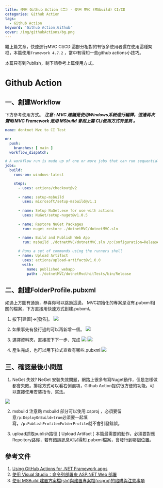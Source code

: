 ```yaml
---
title: 使用 Github Action (二) - 使用 MVC (MSbuild) CI/CD
categories: Github Action
tags: 
  - Github Action
keyword: 'Github Action,Github'
cover: /img/githubActions/bg.png
---
```


繼上篇文章，快速進行MVC CI/CD 這部分相對的有很多使用者還在使用這種架框，本篇使用```Framework 4.7.2``` ，當中有得知一些github actions小技巧。

本篇只有到Publish，剩下請參考上篇使用方式。


# Github Action
## 一、創建Workflow
下方參考使用方式。
***注意 : MVC 建議是使用Windows系統進行編譯，這邊再次聲明 MVC Framework 是用 MSbuild 會跟上篇 CLI使用方式有差異 。***

```yml
name: dontnet Mvc to CI Test

on:
  push:
    branches: [ main ]
  workflow_dispatch:

# A workflow run is made up of one or more jobs that can run sequentially or in parallel
jobs:
  build:
    runs-on: windows-latest

    steps:
      - uses: actions/checkout@v2
               
      - name: setup-msbuild
        uses: microsoft/setup-msbuild@v1.1
      
      - name: Setup NuGet.exe for use with actions
        uses: NuGet/setup-nuget@v1.0.5
      
      - name: Restore NuGet Packages
        run: nuget restore ./dotnetMVC/dotnetMVC.sln
      
      - name: Build and Publish Web App
        run: msbuild ./dotnetMVC/dotnetMVC.sln /p:Configuration=Release /p:DeployOnBuild=true /p:PublishProfile=FolderProfile

      # Runs a set of commands using the runners shell
      - name: Upload Artifact
        uses: actions/upload-artifact@v1.0.0
        with:
          name: published_webapp
          path: ./dotnetMVC/dotnetMvcUnitTests/bin/Release
```

## 二、創建FolderProfile.pubxml
如過上方圖有通過，恭喜你可以跳過這邊。
MVC初始化的專案是沒有.pubxml相關的檔案，下方直接用快速方式創建.pubxml。

1. 按下[建置]->[發佈]。
![](/img/githubActions/2-01.png)

2. 如果事先有發行過的可以再新增一個。
![](/img/githubActions/2-02.png)

3. 選擇資料夾，直接按下下一步、完成
![](/img/githubActions/2-03.png)
![](/img/githubActions/2-04.png)

4. 產生完成，也可以用下拉式查看有哪些.pubxml
![](/img/githubActions/2-05.png)

## 三、確認最後小問題
1. NeGet 失效?
NeGet 安裝失效問題，網路上很多有寫Nuget動作，但是怎樣做都會失敗。排除方式可以看右側選項，Github Action提供很方便的功能，可以直接使用安裝指令、寫法。
  
![](/img/githubActions/2-06.png)

2. msbuild 注意點
msbuild 部分可以使用.csproj ，必須要留意```/p:DeployOnBuild=true```必須要一起填寫，```/p:PublishProfile=FolderProfile```就不會引發錯誤。

3. upload抓取publish路徑
[ Upload Artifact ] 本篇最需要的動作，必須要對應Repoitory路徑，若有錯誤訊息可以得知.pubxml檔案，會發行到哪個位置。

## 參考文件
1. [Using GitHub Actions for .NET Framework apps](https://timheuer.com/blog/building-net-framework-apps-using-github-actions/)
2. [使用 Visual Studio：命令列部署來 ASP.NET Web 部署](https://docs.microsoft.com/zh-tw/aspnet/web-forms/overview/deployment/visual-studio-web-deployment/command-line-deployment)
3. [使用 MSBuild 建置方案檔(sln)與建置專案檔(csproj)的陷阱與注意事項](https://blog.miniasp.com/post/2021/08/28/Build-Solution-or-Csproj-using-MSBuild)

